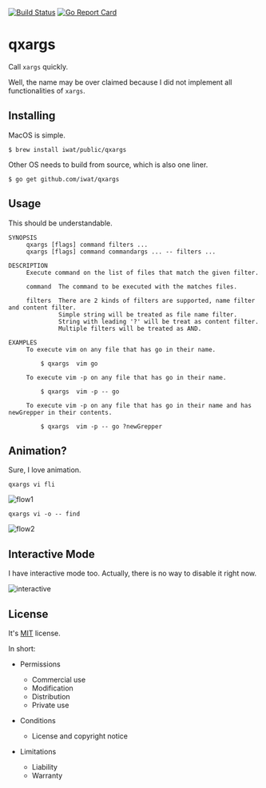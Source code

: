 [![Build Status](https://travis-ci.org/iwat/qxargs.svg?branch=master)](https://travis-ci.org/iwat/qxargs)
[![Go Report Card](https://goreportcard.com/badge/github.com/iwat/qxargs)](https://goreportcard.com/report/github.com/iwat/qxargs)

qxargs
======

Call `xargs` quickly.

Well, the name may be over claimed because I did not implement all functionalities of `xargs`.

Installing
----------

MacOS is simple.

    $ brew install iwat/public/qxargs

Other OS needs to build from source, which is also one liner.

    $ go get github.com/iwat/qxargs

Usage
-----

This should be understandable.

```
SYNOPSIS
     qxargs [flags] command filters ...
     qxargs [flags] command commandargs ... -- filters ...

DESCRIPTION
     Execute command on the list of files that match the given filter.

     command  The command to be executed with the matches files.

     filters  There are 2 kinds of filters are supported, name filter and content filter.
              Simple string will be treated as file name filter.
              String with leading '?' will be treat as content filter.
              Multiple filters will be treated as AND.

EXAMPLES
     To execute vim on any file that has go in their name.

         $ qxargs  vim go

     To execute vim -p on any file that has go in their name.

         $ qxargs  vim -p -- go

     To execute vim -p on any file that has go in their name and has newGrepper in their contents.

         $ qxargs  vim -p -- go ?newGrepper
```

Animation?
----------

Sure, I love animation.

`qxargs vi fli`

![flow1](https://cloud.githubusercontent.com/assets/245383/25738837/6f011caa-31a9-11e7-8c00-e9d519a843a0.gif)

`qxargs vi -o -- find`

![flow2](https://cloud.githubusercontent.com/assets/245383/25738840/70f066ec-31a9-11e7-879f-24105ffec473.gif)

Interactive Mode
----------------

I have interactive mode too. Actually, there is no way to disable it right now.

![interactive](https://cloud.githubusercontent.com/assets/245383/25738931/d77e3470-31a9-11e7-9cc4-b873beb68e55.png)

License
-------

It's [MIT](https://github.com/iwat/qxargs/blob/master/LICENSE) license.

In short:

- Permissions
  - Commercial use
  - Modification
  - Distribution
  - Private use

- Conditions
  - License and copyright notice

- Limitations
  - Liability
  - Warranty
